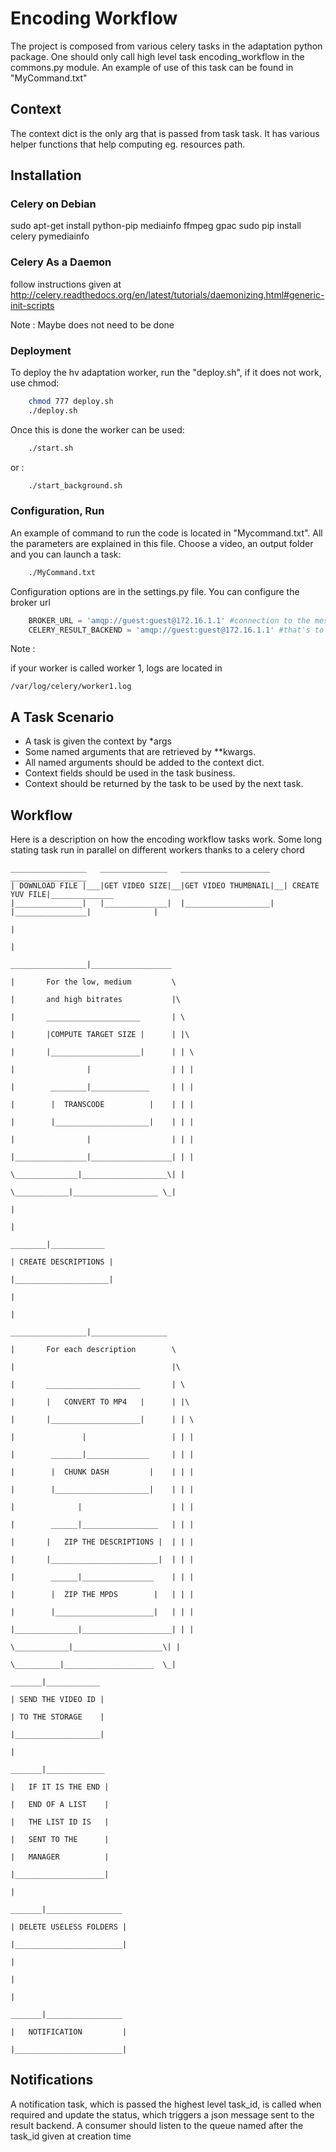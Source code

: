 # Encoding Workflow #

The project is composed from various celery tasks in the adaptation python package. One should only call high level task encoding_workflow in the commons.py module. An example of use of this task can be found in "MyCommand.txt"

## Context ##

The context dict is the only arg that is passed from task task. It has various helper functions that help computing eg. resources path.

## Installation ##

### Celery on Debian ###

sudo apt-get install python-pip mediainfo ffmpeg gpac
sudo pip install celery pymediainfo

### Celery As a Daemon ###

follow instructions given at http://celery.readthedocs.org/en/latest/tutorials/daemonizing.html#generic-init-scripts

Note : Maybe does not need to be done

### Deployment ###

To deploy the hv adaptation worker, run the "deploy.sh", if it does not work, use chmod:

```bash
    chmod 777 deploy.sh
    ./deploy.sh
```

Once this is done the worker can be used:

```bash
    ./start.sh
```

or :

```bash
    ./start_background.sh
```

### Configuration, Run ### 

An example of command to run the code is located in "Mycommand.txt". All the parameters are explained in this file. Choose a video, an output folder and you can launch a task:

```bash
    ./MyCommand.txt
```

Configuration options are in the settings.py file. You can configure the broker url

```python
    BROKER_URL = 'amqp://guest:guest@172.16.1.1' #connection to the message broker
    CELERY_RESULT_BACKEND = 'amqp://guest:guest@172.16.1.1' #that's to connect to result backend
```

Note :

if your worker is called worker 1, logs are located in 

    /var/log/celery/worker1.log

## A Task Scenario ##

* A task is given the context by *args
* Some named arguments that are retrieved by **kwargs. 
* All named arguments should be added to the context dict. 
* Context fields should be used in the task business. 
* Context should be returned by the task to be used by the next task.


## Workflow ##

Here is a description on how the encoding workflow tasks work. Some long stating task run in parallel on different workers thanks to a celery chord

    _________________   _______________   ____________________   _________________
    | DOWNLOAD FILE |___|GET VIDEO SIZE|__|GET VIDEO THUMBNAIL|__| CREATE YUV FILE|______________     
    |_______________|   |______________|  |___________________|  |________________|              |
                                                                                                 |
                                                                                                 |
                                                                                _________________|__________________ 
                                                                                |       For the low, medium         \
                                                                                |       and high bitrates           |\
                                                                                |       _____________________       | \
                                                                                |       |COMPUTE TARGET SIZE |      | |\
                                                                                |       |____________________|      | | \
                                                                                |                |                  | | |
                                                                                |        ________|_____________     | | |
                                                                                |        |  TRANSCODE          |    | | |
                                                                                |        |_____________________|    | | |
                                                                                |                |                  | | |
                                                                                |________________|__________________| | |
                                                                                  \______________|___________________\| |
                                                                                    \____________|___________________ \_|
                                                                                                 |
                                                                                                 | 
                                                                                         ________|____________
                                                                                        | CREATE DESCRIPTIONS |
                                                                                        |_____________________|     
                                                                                                 |
                                                                                                 |
                                                                                _________________|_________________          
                                                                                |       For each description        \
                                                                                |                                   |\
                                                                                |       _____________________       | \
                                                                                |       |   CONVERT TO MP4   |      | |\
                                                                                |       |____________________|      | | \
                                                                                |               |                   | | |
                                                                                |        _______|______________     | | |
                                                                                |        |  CHUNK DASH         |    | | |
                                                                                |        |_____________________|    | | |
                                                                                |              |                    | | |
                                                                                |        ______|_________________   | | |
                                                                                |       |   ZIP THE DESCRIPTIONS |  | | |
                                                                                |       |________________________|  | | | 
                                                                                |        ______|________________    | | |
                                                                                |        |  ZIP THE MPDS        |   | | |
                                                                                |        |______________________|   | | |
                                                                                |______________|____________________| | |
                                                                                  \____________|____________________\| |
                                                                                    \__________|____________________  \_|
                                                                                        _______|____________
                                                                                        | SEND THE VIDEO ID |
                                                                                        | TO THE STORAGE    |  
                                                                                        |___________________|
                                                                                               |
                                                                                        _______|_____________
                                                                                        |   IF IT IS THE END |
                                                                                        |   END OF A LIST    |
                                                                                        |   THE LIST ID IS   |
                                                                                        |   SENT TO THE      |
                                                                                        |   MANAGER          |
                                                                                        |____________________|
                                                                                               |    
                                                                                        _______|_________________
                                                                                        | DELETE USELESS FOLDERS |
                                                                                        |________________________|
                                                                                               |
                                                                                               |
                                                                                               |
                                                                                        _______|_________________
                                                                                        |   NOTIFICATION         |
                                                                                        |________________________|
## Notifications ##

A notification task, which is passed the highest level task_id, is called when required and update the status, which triggers a json message sent to the result backend. A consumer should listen to the queue named after the task_id given at creation time
